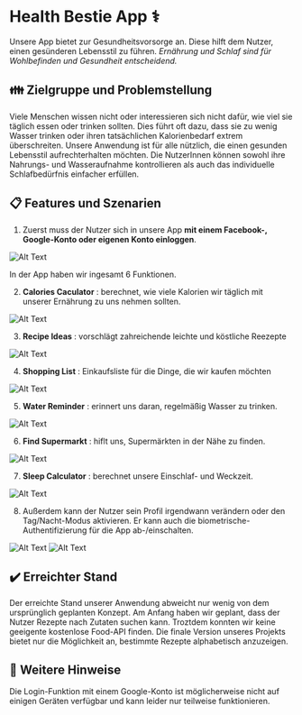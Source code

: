 # Health Bestie App ⚕️

Unsere App bietet zur Gesundheitsvorsorge an. Diese hilft dem Nutzer, einen gesünderen Lebensstil zu führen. 
*Ernährung und Schlaf sind für Wohlbefinden und Gesundheit entscheidend.*

## 👪 Zielgruppe und Problemstellung 

Viele Menschen wissen nicht oder interessieren sich nicht dafür, wie viel sie täglich essen oder trinken sollten. Dies führt oft dazu, dass sie zu wenig Wasser trinken oder ihren tatsächlichen Kalorienbedarf extrem überschreiten. Unsere Anwendung  ist für alle nützlich, die einen gesunden Lebensstil aufrechterhalten möchten. Die NutzerInnen können sowohl ihre Nahrungs- und Wasseraufnahme kontrollieren als auch das individuelle Schlafbedürfnis einfacher erfüllen.

## 📋 Features und Szenarien

1. Zuerst muss der Nutzer sich in unsere App **mit einem Facebook-, Google-Konto oder eigenen Konto einloggen**.

![Alt Text](https://media.giphy.com/media/gM0N5vj7IlpRxwR4Kz/giphy.gif)

In der App haben wir ingesamt 6 Funktionen. 

2. **Calories Caculator** : berechnet, wie viele Kalorien wir täglich mit unserer Ernährung zu uns nehmen sollten.

![Alt Text](https://media.giphy.com/media/eZAMxR33pcY3NAcqTX/giphy.gif)

3. **Recipe Ideas** : vorschlägt zahreichende leichte und köstliche Reezepte

![Alt Text](https://media.giphy.com/media/B67IR8Q0dJAstc7AEd/giphy.gif) 

4. **Shopping List** :  Einkaufsliste für die Dinge, die wir kaufen möchten

![Alt Text](https://media.giphy.com/media/Hd7Fnd6LBjn2gZgVOc/giphy.gif)

5. **Water Reminder** : erinnert uns daran, regelmäßig Wasser zu trinken.

![Alt Text](https://media.giphy.com/media/NKyiFYVYbyD829SMbA/giphy.gif)

6. **Find Supermarkt** : hiflt uns, Supermärkten in der Nähe zu finden.

![Alt Text](https://media.giphy.com/media/Fc9ikFWtTlciK65UEI/giphy.gif)

7. **Sleep Calculator** : berechnet unsere Einschlaf- und Weckzeit.

![Alt Text](https://media.giphy.com/media/PDlortjsRe1fduyHT0/giphy.gif)

8. Außerdem kann der Nutzer sein Profil irgendwann verändern oder den Tag/Nacht-Modus aktivieren. Er kann auch die biometrische-Authentifizierung für die App ab-/einschalten.

![Alt Text](https://media.giphy.com/media/Ikz1aDimHasJIJr0qN/giphy.gif)   ![Alt Text](https://media.giphy.com/media/0XqvgPIfRuaiDUdSSD/giphy.gif)


## ✔️ Erreichter Stand

Der erreichte Stand unserer Anwendung abweicht nur wenig von dem ursprünglich geplanten Konzept. Am Anfang haben wir geplant, dass der Nutzer Rezepte nach Zutaten suchen kann. Troztdem konnten wir keine geeigente kostenlose Food-API finden. Die finale Version unseres Projekts bietet nur die Möglichkeit an, bestimmte Rezepte alphabetisch anzuzeigen. 

## 📌 Weitere Hinweise

Die Login-Funktion mit einem Google-Konto ist möglicherweise nicht auf einigen Geräten verfügbar und kann leider nur teilweise funktionieren.

